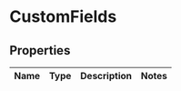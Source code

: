 # CustomFields

## Properties
Name | Type | Description | Notes
------------ | ------------- | ------------- | -------------
